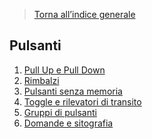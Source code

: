 <blockquote>
<p><a href="index.md">Torna all’indice generale</a></p>
</blockquote>
<h2 id="pulsanti">Pulsanti</h2>
<ol>
<li><a href="PullUP-PullDown.md">Pull Up e Pull Down</a></li>
<li><a href="rimbalzi.md">Rimbalzi</a></li>
<li><a href="pulsantememoryless.md">Pulsanti senza memoria</a></li>
<li><a href="toggle.md">Toggle e rilevatori di transito</a></li>
<li><a href="gruppipulsanti.md">Gruppi di pulsanti</a></li>
<li><a href="domande.md">Domande e sitografia</a></li>
</ol>

<!--stackedit_data:
eyJoaXN0b3J5IjpbLTEyMDg1MTMyOTAsNzEwNzAzMzAwXX0=
-->
